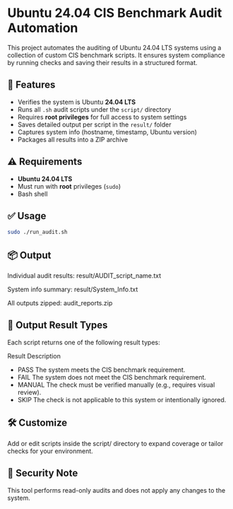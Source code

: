 # Ubuntu 24.04 CIS Benchmark Audit Automation

This project automates the auditing of Ubuntu 24.04 LTS systems using a collection of custom CIS benchmark scripts. It ensures system compliance by running checks and saving their results in a structured format.

## 🚀 Features

- Verifies the system is Ubuntu **24.04 LTS**
- Runs all `.sh` audit scripts under the `script/` directory
- Requires **root privileges** for full access to system settings
- Saves detailed output per script in the `result/` folder
- Captures system info (hostname, timestamp, Ubuntu version)
- Packages all results into a ZIP archive


## ⚠️ Requirements

- **Ubuntu 24.04 LTS**
- Must run with **root** privileges (`sudo`)
- Bash shell

## ✅ Usage

```bash
sudo ./run_audit.sh
```
## 📦 Output
Individual audit results: result/AUDIT_script_name.txt

System info summary: result/System_Info.txt

All outputs zipped: audit_reports.zip

## 🔎 Output Result Types
Each script returns one of the following result types:

Result	Description
- PASS	The system meets the CIS benchmark requirement.
- FAIL	The system does not meet the CIS benchmark requirement.
- MANUAL	The check must be verified manually (e.g., requires visual review).
- SKIP	The check is not applicable to this system or intentionally ignored.

## 🛠 Customize
Add or edit scripts inside the script/ directory to expand coverage or tailor checks for your environment.

## 🔐 Security Note
This tool performs read-only audits and does not apply any changes to the system.

